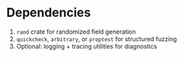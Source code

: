 # Dependencies

1. `rand` crate for randomized field generation
2. `quickcheck`, `arbitrary`, or `proptest` for structured fuzzing
3. Optional: logging + tracing utilities for diagnostics

